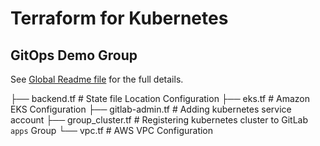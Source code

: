 # Terraform for Kubernetes

## GitOps Demo Group
See [Global Readme file](https://gitlab.com/gitops-demo/readme/-/blob/master/README.md) for the full details.

├── backend.tf         # State file Location Configuration
├── eks.tf             # Amazon EKS Configuration
├── gitlab-admin.tf    # Adding kubernetes service account
├── group_cluster.tf   # Registering kubernetes cluster to GitLab `apps` Group
└── vpc.tf             # AWS VPC Configuration